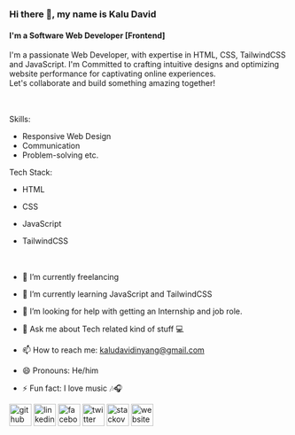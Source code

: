 ### Hi there 👋, my name is Kalu David
#### I'm a Software Web Developer [Frontend]

I'm a passionate Web Developer, with expertise in HTML, CSS, TailwindCSS and JavaScript. I'm Committed to crafting intuitive designs and optimizing website performance for captivating online experiences.
<be> <br>
Let's collaborate and build something amazing together!
<br><br>
<be> <br>

Skills: 
- Responsive Web Design
- Communication
- Problem-solving etc.

Tech Stack:
- HTML
- CSS
- JavaScript
- TailwindCSS
<br><br>
<be> <br>


- 🔭 I’m currently freelancing
- 🌱 I’m currently learning JavaScript and TailwindCSS
- 🤔 I’m looking for help with getting an Internship and job role.  
- 💬 Ask me about Tech related kind of stuff 💻 
- 📫 How to reach me: kaludavidinyang@gmail.com 
- 😄 Pronouns: He/him 
- ⚡ Fun fact: I love music 🎶🎧 


[<img src='https://cdn.jsdelivr.net/npm/simple-icons@3.0.1/icons/github.svg' alt='github' height='40'>](https://github.com/KaluDavid)  [<img src='https://cdn.jsdelivr.net/npm/simple-icons@3.0.1/icons/linkedin.svg' alt='linkedin' height='40'>](https://www.linkedin.com/in/https://www.linkedin.com/in/kalu-david-a2771723a//)  [<img src='https://cdn.jsdelivr.net/npm/simple-icons@3.0.1/icons/facebook.svg' alt='facebook' height='40'>](https://www.facebook.com/https://web.facebook.com/kalu.dave.505)  [<img src='https://cdn.jsdelivr.net/npm/simple-icons@3.0.1/icons/twitter.svg' alt='twitter' height='40'>](https://twitter.com/thedavidkalu)  [<img src='https://cdn.jsdelivr.net/npm/simple-icons@3.0.1/icons/stackoverflow.svg' alt='stackoverflow' height='40'>](https://stackoverflow.com/users/21891643)  [<img src='https://cdn.jsdelivr.net/npm/simple-icons@3.0.1/icons/icloud.svg' alt='website' height='40'>](https://kalu-david.vercel.app/)  

